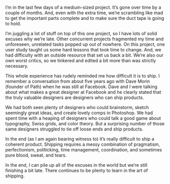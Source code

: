 

I’m in the last few days of a medium-sized project. It’s gone over time by a couple of months. And, even
with the extra time, we’re scrambling like mad to get the important parts complete and to make sure the duct
tape is going to hold.

I’m juggling a lot of stuff on top of this one project, so I have lots of solid excuses why we’re late.
Other concurrent projects fragmented my time and unforeseen, unrelated tasks popped up out of nowhere. On this
project, one user study taught us some hard lessons that took time to change. And, we had difficulty with an
outside resource that set us back a bit. We’re also our own worst critics, so we tinkered and edited a bit
more than was strictly necessary.

This whole experience has rudely reminded me how difficult it is to ship. I remember a conversation from about
five years ago with Dave Morin (founder of Path) when he was still at Facebook. Dave and I were talking about
what makes a great designer at Facebook and he clearly stated that the truly valuable designers are designers
who can ship products.

We had both seen plenty of designers who could brainstorm, sketch seemingly great ideas, and create lovely
comps in Photoshop. We had spent time with a heaping of designers who could talk a good game about typography,
Swiss grids, and color theory. But a surprising number of those same designers struggled to tie off loose ends
and ship products.

In the end (as I am again bearing witness to) it’s really difficult to ship a coherent product. Shipping
requires a messy combination of pragmatism, perfectionism, politicking, time management, coordination, and
sometimes pure blood, sweat, and tears.

In the end, I can pile up all of the excuses in the world but we’re still finishing a bit late. There
continues to be plenty to learn in the art of shipping.